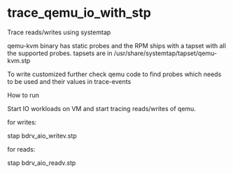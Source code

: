 # trace_qemu_io_with_stp

Trace reads/writes using systemtap

qemu-kvm binary has static probes and the RPM ships with a 
tapset with all the supported probes.  tapsets are in 
/usr/share/systemtap/tapset/qemu-kvm.stp

To write customized further check qemu code to find probes
which needs to be used and their values in trace-events

How to run

Start  IO workloads on VM and start tracing reads/writes of qemu. 
   
   for writes:

   stap bdrv_aio_writev.stp

   for reads:

   stap bdrv_aio_readv.stp
